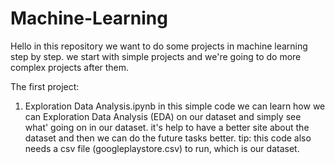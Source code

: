 # Machine-Learning
Hello 
in this repository we want to do some projects in machine learning step by step. we start with simple projects and we're going to do more complex projects after them.

The first project: 
1. Exploration Data Analysis.ipynb
in this simple code we can learn how we can Exploration Data Analysis (EDA) on our dataset and simply see what' going on in our dataset. it's help to have a better site about the dataset and then we can do the future tasks better.
tip: this code also needs a csv file (googleplaystore.csv) to run, which is our dataset.
